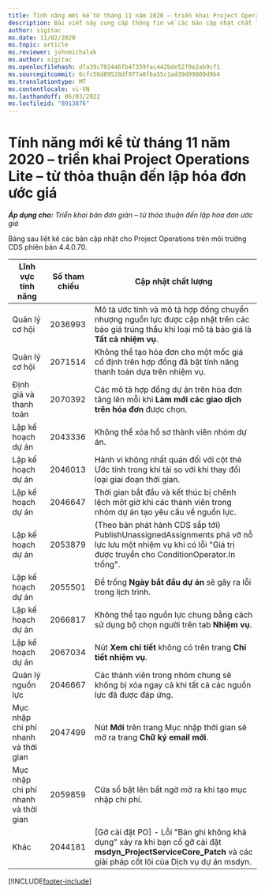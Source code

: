 ```yaml
---
title: Tính năng mới kể từ tháng 11 năm 2020 – triển khai Project Operations Lite – từ thỏa thuận đến lập hóa đơn ước giá
description: Bài viết này cung cấp thông tin về các bản cập nhật chất lượng có sẵn trong bản phát hành tháng 11 năm 2020 của triển khai Project Operations Lite - đối phó với lập hóa đơn chiếu lệ.
author: sigitac
ms.date: 11/02/2020
ms.topic: article
ms.reviewer: johnmichalak
ms.author: sigitac
ms.openlocfilehash: dfa39c702446fb47359fac442bde52f0e2ab9cf1
ms.sourcegitcommit: 6cfc50d89528df977a8f6a55c1ad39d99800d9b4
ms.translationtype: MT
ms.contentlocale: vi-VN
ms.lasthandoff: 06/03/2022
ms.locfileid: "8913876"
---
```

# <a name="whats-new-november-2020---project-operations-lite-deployment---deal-to-proforma-invoicing"></a>Tính năng mới kể từ tháng 11 năm 2020 – triển khai Project Operations Lite – từ thỏa thuận đến lập hóa đơn ước giá

_**Áp dụng cho:** Triển khai bản đơn giản – từ thỏa thuận đến lập hóa đơn ước giá_

Bảng sau liệt kê các bản cập nhật cho Project Operations trên môi trường CDS phiên bản 4.4.0.70.

| Lĩnh vực tính năng                 | Số tham chiếu | Cập nhật chất lượng                                                                                                                                                                    |
|------------------------------|------------------|-----------------------------------------------------------------------------------------------------------------------------------------------------------------------------------|
|   Quản lý cơ hội       | 2036993          | Mô tả ước tính và mô tả hợp đồng chuyển nhượng nguồn lực được cập nhật trên các báo giá trúng thầu khi loại mô tả báo giá là **Tất cả nhiệm vụ**.                                                 |
|   Quản lý cơ hội       | 2071514          | Không thể tạo hóa đơn cho một mốc giá cố định trên hợp đồng đã bật tính năng thanh toán dựa trên nhiệm vụ.                                                                          |
| Định giá và thanh toán          | 2070392          | Các mô tả hợp đồng dự án trên hóa đơn tăng lên mỗi khi **Làm mới các giao dịch trên hóa đơn** được chọn.                                                                       |
| Lập kế hoạch dự án             | 2043336          | Không thể xóa hồ sơ thành viên nhóm dự án.                                                                                                                                    |
| Lập kế hoạch dự án             | 2046013          | Hành vi không nhất quán đối với cột thẻ Ước tính trong khi tải so với khi thay đổi loại giai đoạn thời gian.                                                                                   |
| Lập kế hoạch dự án             | 2046647          | Thời gian bắt đầu và kết thúc bị chênh lệch một giờ khi các thành viên trong nhóm dự án tạo yêu cầu về nguồn lực.                                                                      |
| Lập kế hoạch dự án             | 2053879          | (Theo bản phát hành CDS sắp tới) PublishUnassignedAssignments phá vỡ nỗ lực lưu một nhiệm vụ khi có lỗi "Giá trị được truyền cho ConditionOperator.In trống". |
| Lập kế hoạch dự án             | 2055501          | Để trống **Ngày bắt đầu dự án** sẽ gây ra lỗi trong lịch trình.                                                                                                      |
| Lập kế hoạch dự án             | 2066817          | Không thể tạo nguồn lực chung bằng cách sử dụng bộ chọn người trên tab **Nhiệm vụ**.                                                                                               |
| Lập kế hoạch dự án             | 2067034          | Nút **Xem chi tiết** không có trên trang **Chi tiết nhiệm vụ**.                                                                                                         |
| Quản lý nguồn lực          | 2046667          | Các thành viên trong nhóm chung sẽ không bị xóa ngay cả khi tất cả các nguồn lực đã được đáp ứng.                                                                                                     |
| Mục nhập chi phí nhanh và thời gian | 2047499          | Nút **Mới** trên trang Mục nhập thời gian sẽ mở ra trang **Chữ ký email mới**.                                                                                               |
| Mục nhập chi phí nhanh và thời gian | 2059859          | Cửa sổ bật lên bất ngờ mở ra khi tạo mục nhập chi phí.                                                                                                                         |
| Khác                        | 2044181          | [Gỡ cài đặt PO] - Lỗi "Bản ghi không khả dụng" xảy ra khi bạn cố gỡ cài đặt **msdyn_ProjectServiceCore_Patch** và các giải pháp cốt lõi của Dịch vụ dự án msdyn.        |


[!INCLUDE[footer-include](../../includes/footer-banner.md)]